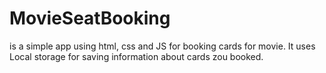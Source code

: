 # MovieSeatBooking
is a simple app using html, css and JS for booking cards for movie. It uses Local storage for saving information about cards zou booked. 
